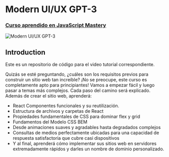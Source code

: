 # Modern UI/UX GPT-3
### [Curso aprendido en JavaScript Mastery](https://www.youtube.com/watch?v=nzfk0VrDt7I&t=707s)

![Modern UI/UX GPT-3](https://i.ibb.co/TR5LW9z/image.png)

## Introduction
Este es un repositorio de código para el video tutorial correspondiente.

Quizás se esté preguntando, ¿cuáles son los requisitos previos para construir un sitio web tan increíble? ¡No se preocupe, este curso es completamente apto para principiantes! Vamos a empezar fácil y luego pasar a temas más complejos. Cada paso del camino será explicado. Además de crear el sitio web, aprenderá:

- React Componentes funcionales y su reutilización.
- Estructura de archivos y carpetas de React
- Propiedades fundamentales de CSS para dominar flex y grid
- Fundamentos del Modelo CSS BEM
- Desde animaciones suaves y agradables hasta degradados complejos
- Consultas de medios perfectamente ubicadas para una capacidad de respuesta satisfactoria que cubre casi dispositivos
- Y al final, aprenderá cómo implementar sus sitios web en servidores extremadamente rápidos y darles un nombre de dominio personalizado.
